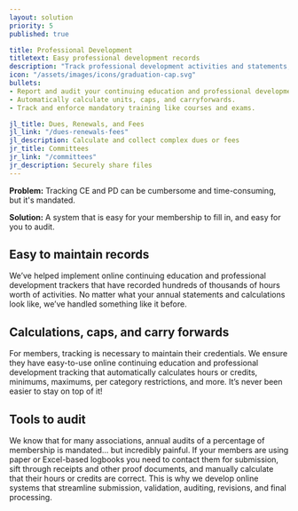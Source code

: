 ```yaml
---
layout: solution
priority: 5
published: true

title: Professional Development
titletext: Easy professional development records
description: "Track professional development activities and statements, calculate credits earned per activity and category, enforce required scores year over year."
icon: "/assets/images/icons/graduation-cap.svg"
bullets:
- Report and audit your continuing education and professional development.
- Automatically calculate units, caps, and carryforwards.
- Track and enforce mandatory training like courses and exams.

jl_title: Dues, Renewals, and Fees
jl_link: "/dues-renewals-fees"
jl_description: Calculate and collect complex dues or fees
jr_title: Committees
jr_link: "/committees"
jr_description: Securely share files
---
```


**Problem:** Tracking CE and PD can be cumbersome and time-consuming, but it's mandated.

**Solution:** A system that is easy for your membership to fill in, and easy for you to audit.

## Easy to maintain records

We’ve helped implement online continuing education and professional development trackers that have recorded hundreds of thousands of hours worth of activities. No matter what your annual statements and calculations look like, we’ve handled something like it before.

## Calculations, caps, and carry forwards

For members, tracking is necessary to maintain their credentials. We ensure they have easy-to-use online continuing education and professional development tracking that automatically calculates hours or credits, minimums, maximums, per category restrictions, and more. It’s never been easier to stay on top of it!

## Tools to audit

We know that for many associations, annual audits of a percentage of membership is mandated... but incredibly painful. If your members are using paper or Excel-based logbooks you need to contact them for submission, sift through receipts and other proof documents, and manually calculate that their hours or credits are correct. This is why we develop online systems that streamline submission, validation, auditing, revisions, and final processing.
